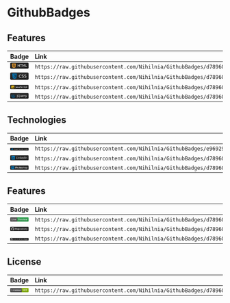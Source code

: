 # GithubBadges

## Features
| Badge | Link |
| :---------------- | :-------  |
| ![](https://raw.githubusercontent.com/Nihilnia/GithubBadges/d789604b7dce1b979d009e0751f7d4a26c07a2f9/HTML.svg)    | `https://raw.githubusercontent.com/Nihilnia/GithubBadges/d789604b7dce1b979d009e0751f7d4a26c07a2f9/HTML.svg` |
| ![](https://raw.githubusercontent.com/Nihilnia/GithubBadges/d789604b7dce1b979d009e0751f7d4a26c07a2f9/CSS.svg)      |  `https://raw.githubusercontent.com/Nihilnia/GithubBadges/d789604b7dce1b979d009e0751f7d4a26c07a2f9/CSS.svg` |
| ![](https://raw.githubusercontent.com/Nihilnia/GithubBadges/d789604b7dce1b979d009e0751f7d4a26c07a2f9/JavaScript.svg) | `https://raw.githubusercontent.com/Nihilnia/GithubBadges/d789604b7dce1b979d009e0751f7d4a26c07a2f9/JavaScript.svg` |
| ![](https://raw.githubusercontent.com/Nihilnia/GithubBadges/d789604b7dce1b979d009e0751f7d4a26c07a2f9/JQuery.svg)      | `https://raw.githubusercontent.com/Nihilnia/GithubBadges/d789604b7dce1b979d009e0751f7d4a26c07a2f9/JQuery.svg` |

## Technologies
| Badge | Link |
| :---------------- | :-------  |
| ![](https://raw.githubusercontent.com/Nihilnia/GithubBadges/e9692944c51f668445da9f0cfba33112102a3484/VSCode.svg)      | `https://raw.githubusercontent.com/Nihilnia/GithubBadges/e9692944c51f668445da9f0cfba33112102a3484/VSCode.svg` |
| ![](https://raw.githubusercontent.com/Nihilnia/GithubBadges/d789604b7dce1b979d009e0751f7d4a26c07a2f9/Linkedin.svg)      | `https://raw.githubusercontent.com/Nihilnia/GithubBadges/d789604b7dce1b979d009e0751f7d4a26c07a2f9/Linkedin.svg` |
| ![](https://raw.githubusercontent.com/Nihilnia/GithubBadges/d789604b7dce1b979d009e0751f7d4a26c07a2f9/Photoshop.svg)      | `https://raw.githubusercontent.com/Nihilnia/GithubBadges/d789604b7dce1b979d009e0751f7d4a26c07a2f9/Photoshop.svg` |

## Features
| Badge | Link |
| :---------------- | :-------  |
| ![](https://raw.githubusercontent.com/Nihilnia/GithubBadges/d789604b7dce1b979d009e0751f7d4a26c07a2f9/LivePreview.svg)      | `https://raw.githubusercontent.com/Nihilnia/GithubBadges/d789604b7dce1b979d009e0751f7d4a26c07a2f9/LivePreview.svg` |
| ![](https://raw.githubusercontent.com/Nihilnia/GithubBadges/d789604b7dce1b979d009e0751f7d4a26c07a2f9/Repository.svg)      | `https://raw.githubusercontent.com/Nihilnia/GithubBadges/d789604b7dce1b979d009e0751f7d4a26c07a2f9/Repository.svg` |
| ![](https://raw.githubusercontent.com/Nihilnia/GithubBadges/d789604b7dce1b979d009e0751f7d4a26c07a2f9/liveOnGitHubPages.svg)      | `https://raw.githubusercontent.com/Nihilnia/GithubBadges/d789604b7dce1b979d009e0751f7d4a26c07a2f9/liveOnGitHubPages.svg` |

## License
| Badge | Link |
| :---------------- | :-------  |
| ![](https://raw.githubusercontent.com/Nihilnia/GithubBadges/d789604b7dce1b979d009e0751f7d4a26c07a2f9/LicenseMIT.svg)      | `https://raw.githubusercontent.com/Nihilnia/GithubBadges/d789604b7dce1b979d009e0751f7d4a26c07a2f9/LicenseMIT.svg` |

